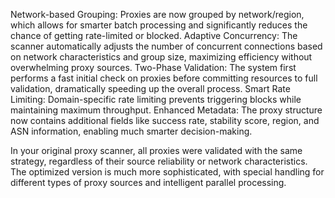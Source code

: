 Network-based Grouping: Proxies are now grouped by network/region, which allows for smarter batch processing and significantly reduces the chance of getting rate-limited or blocked.
Adaptive Concurrency: The scanner automatically adjusts the number of concurrent connections based on network characteristics and group size, maximizing efficiency without overwhelming proxy sources.
Two-Phase Validation: The system first performs a fast initial check on proxies before committing resources to full validation, dramatically speeding up the overall process.
Smart Rate Limiting: Domain-specific rate limiting prevents triggering blocks while maintaining maximum throughput.
Enhanced Metadata: The proxy structure now contains additional fields like success rate, stability score, region, and ASN information, enabling much smarter decision-making.

In your original proxy scanner, all proxies were validated with the same strategy, regardless of their source reliability or network characteristics. The optimized version is much more sophisticated, with special handling for different types of proxy sources and intelligent parallel processing.